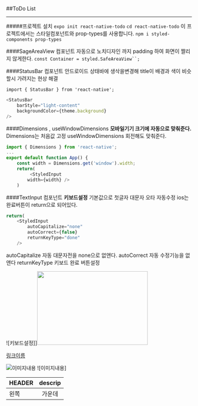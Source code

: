 ##ToDo List
___


#####프로젝트 설치
`expo init react-native-todo`
`cd react-native-todo`
이 프로젝트에서는 스타일컴포넌트와 prop-types를 사용합니다.
`npm i styled-components prop-types`


####SageAreaView 컴포넌트
자동으로 노치디자인 까지 padding 하여 화면이 짤리지 않게한다.
`const Container = styled.SafeAreaView``;`

####StatusBar 컴포넌트
안드로이드 상태바에 생삭을변경해 title이 배경과 색이 비슷할시 가려지는 현상 해결

`import { StatusBar } from 'react-native';`
``` js
<StatusBar
    barStyle="light-content"
    backgroundColor={theme.background}
/>
```
####Dimensions , useWindowDimensions
**모바일기기 크기에 자동으로 맞춰준다.**
Dimensions는 처음값 고정 
useWindowDimensions 회전해도 맞춰준다.
```js
import { Dimensions } from 'react-native';
...
export default function App() {
    const width = Dimensions.get('window').width;
    return(
         <StyledInput 
        width={width} />
    )
```

####TextInput 컴포넌트 
**키보드설정**
기본값으로 첫글자 대문자 오타 자동수정
ios는 완료버튼이 return으로 되어있다.
```js
return(
    <StyledInput
        autoCapitalize="none"
        autoCorrect={false}
        returnKeyType="done"
    />
```
autoCapitalize 자동 대문자전을 none으로 없앤다.
autoCorrect 자동 수정기능을 없앤다
returnKeyType 키보드 완료 버튼설정


![키보드설정]]<img src="https://user-images.githubusercontent.com/75245755/113812061-5d447700-97a8-11eb-8dfb-9c4904ec8cf1.PNG" width="300" height="200">
<!-- 링크 -->
[링크이름](링크내용)

<!-- 이미지 -->
![이미지내용](링크)
![이미지내용]<img src="" width="">

<!-- 테이블 -->
|HEADER| descrip|
|:--|:--:|
|왼쪽|가운데|
